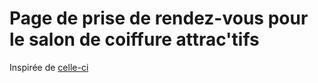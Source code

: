 # Page de prise de rendez-vous pour le salon de coiffure attrac'tifs

Inspirée de [celle-ci](https://booking.localsearch.ch/bookings/coiffure-attrac-tifs-4a3b6237-fcd3-4d9d-9066-6515b707e1bf/services?locale=fr&origin=standalone)
